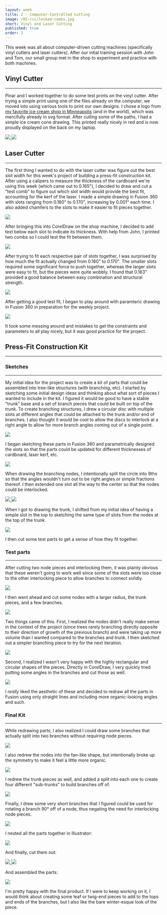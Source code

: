 ```yaml
---
layout: week
title: 2 - Computer-Controlled Cutting
image: /02-ccc/locked-combs.jpg
short: Vinyl and Laser Cutting
published: true
order: 2
---
```


This week was all about computer-driven cutting machines (specifically vinyl cutters and laser cutters). After our intial training session with John and Tom, our small group met in the shop to experiment and practice with both machines.

## Vinyl Cutter
<hr class="title-underline">

Pinar and I worked together to do some test prints on the vinyl cutter. After trying a simple print using one of the files already on the computer, we moved into using various tools to print our own designs. I chose a logo from [my favorite ice cream shop in Minneapolis](https://milkjamcreamery.com/) (and in the world), which was mercifully already in svg format. After culling some of the paths, I had a simple ice cream cone drawing. This printed really nicely in red and is now proudly displayed on the back on my laptop.

<div class="row media-row">
  <a class="col-md-4 col-md-offset-2 col-sm-6 col-xs-12" href="{{ "/02-ccc/milkjam-logo.png" | prepend: site.imgurl }}" data-toggle="lightbox" data-gallery="week-gallery">
    <img src="{{ "/02-ccc/milkjam-logo.png" | prepend: site.imgurl }}">
  </a>
  <a class="col-md-4 col-sm-6 col-xs-12" href="{{ "/02-ccc/milkjam-computer.jpg" | prepend: site.imgurl }}" data-toggle="lightbox" data-gallery="week-gallery">
    <img src="{{ "/02-ccc/milkjam-computer.jpg" | prepend: site.imgurl }}">
  </a>
</div>

## Laser Cutter
<hr class="title-underline">

The first thing I wanted to do with the laser cutter was figure out the best slot width for this week's project of building a press-fit construction kit. After using a calipers to measure the thickness of the cardboard we're using this week (which came out to 0.165"), I decided to draw and cut a "test comb" to figure out which slot width would provide the best fit, accounting for the kerf of the laser. I made a simple drawing in Fusion 360 with slots ranging from 0.160" to 0.170", increasing by 0.001" each time. I also added chamfers to the slots to make it easier to fit pieces together.

<div class="row media-row">
  <a class="col-md-4 col-md-offset-4 col-sm-6 col-sm-offset-3 col-xs-12" href="{{ "/02-ccc/comb-drawing.png" | prepend: site.imgurl }}" data-toggle="lightbox" data-gallery="week-gallery">
    <img src="{{ "/02-ccc/comb-drawing.png" | prepend: site.imgurl }}">
  </a>
</div>

After bringing this into CorelDraw on the shop machine, I decided to add text below each slot to indicate its thickness. With help from John, I printed two combs so I could test the fit between them.

<div class="row media-row">
  <a class="col-md-4 col-md-offset-4 col-sm-6 col-sm-offset-3 col-xs-12" href="{{ "/02-ccc/printed-combs.jpg" | prepend: site.imgurl }}" data-toggle="lightbox" data-gallery="week-gallery">
    <img src="{{ "/02-ccc/printed-combs.jpg" | prepend: site.imgurl }}">
  </a>
</div>

After trying to fit each respective pair of slots together, I was surprised by how much the fit actually changed from 0.160" to 0.170". The smaller slots required some significant force to push together, whereas the larger slots were easy to fit, but the pieces were quite wobbly. I found that 0.163" provided a good balance between easy combination and structural strength.

<div class="row media-row">
  <a class="col-md-4 col-md-offset-4 col-sm-6 col-sm-offset-3 col-xs-12" href="{{ "/02-ccc/locked-combs.jpg" | prepend: site.imgurl }}" data-toggle="lightbox" data-gallery="week-gallery">
    <img src="{{ "/02-ccc/locked-combs.jpg" | prepend: site.imgurl }}">
  </a>
</div>

After getting a good test fit, I began to play around with paramteric drawing in Fusion 360 in preparation for the weekly project.

<div class="row media-row">
  <a class="col-md-4 col-md-offset-4 col-sm-6 col-sm-offset-3 col-xs-12" href="{{ "/02-ccc/parametric.png" | prepend: site.imgurl }}" data-toggle="lightbox" data-gallery="week-gallery">
    <img src="{{ "/02-ccc/parametric.png" | prepend: site.imgurl }}">
  </a>
</div>

It took some messing around and mistakes to get the constraints and parameters to all play nicely, but it was good practice for the project.

## Press-Fit Construction Kit
<hr class="title-underline">

### Sketches
<hr class="title-underline">

My initial idea for the project was to create a kit of parts that could be assembled into tree-like structures (with branching, etc). I started by sketching some initial design ideas and thinking about what sort of pieces I wanted to include in the kit. I figured it would be good to have a stable "trunk" base and a set of branch pieces that could be built on top of the trunk. To create branching structures, I drew a circular disc with multiple slots at different angles that could be attached to the trunk and/or end of branches. I also thought it would be cool to allow the discs to interlock at a right angle to allow for more branch angles coming out of a single point.

<div class="row media-row">
  <a class="col-md-4 col-md-offset-4 col-sm-6 col-sm-offset-3 col-xs-12" href="{{ "/02-ccc/tree-sketch.jpg" | prepend: site.imgurl }}" data-toggle="lightbox" data-gallery="week-gallery">
    <img src="{{ "/02-ccc/tree-sketch.jpg" | prepend: site.imgurl }}">
  </a>
</div>

I began sketching these parts in Fusion 360 and parametrically designed the slots so that the parts could be updated for different thicknesses of cardboard, laser kerf, etc.

<div class="row media-row">
  <a class="col-md-4 col-md-offset-4 col-sm-6 col-sm-offset-3 col-xs-12" href="{{ "/02-ccc/original-branches.png" | prepend: site.imgurl }}" data-toggle="lightbox" data-gallery="week-gallery">
    <img src="{{ "/02-ccc/original-branches.png" | prepend: site.imgurl }}">
  </a>
</div>

When drawing the branching nodes, I intentionally split the circle into 9ths so that the angles wouldn't turn out to be right angles or simple fractions thereof. I then extended one slot all the way to the center so that the nodes could be interlocked.

<div class="row media-row">
  <a class="col-md-4 col-md-offset-2 col-sm-6 col-xs-12" href="{{ "/02-ccc/branch-in-ninths.png" | prepend: site.imgurl }}" data-toggle="lightbox" data-gallery="week-gallery">
    <img src="{{ "/02-ccc/branch-in-ninths.png" | prepend: site.imgurl }}">
  </a>
  <a class="col-md-4 col-sm-6 col-xs-12" href="{{ "/02-ccc/branch-in-ninths-with-slot.png" | prepend: site.imgurl }}" data-toggle="lightbox" data-gallery="week-gallery">
    <img src="{{ "/02-ccc/branch-in-ninths-with-slot.png" | prepend: site.imgurl }}">
  </a>
</div>

When I got to drawing the trunk, I shifted from my initial idea of having a simple slot in the top to sketching the same type of slots from the nodes at the top of the trunk.

<div class="row media-row">
  <a class="col-md-4 col-md-offset-4 col-sm-6 col-sm-offset-3 col-xs-12" href="{{ "/02-ccc/bad-trunk.png" | prepend: site.imgurl }}" data-toggle="lightbox" data-gallery="week-gallery">
    <img src="{{ "/02-ccc/bad-trunk.png" | prepend: site.imgurl }}">
  </a>
</div>

I then cut some test parts to get a sense of how they fit together.

### Test parts
<hr class="title-underline">

After cutting two node pieces and interlocking them, it was plainly obvious that these weren't going to work well since some of the slots were too close to the other interlocking piece to allow branches to connect solidly.

<div class="row media-row">
  <a class="col-md-4 col-md-offset-4 col-sm-6 col-sm-offset-3 col-xs-12" href="{{ "/02-ccc/first-node.jpg" | prepend: site.imgurl }}" data-toggle="lightbox" data-gallery="week-gallery">
    <img src="{{ "/02-ccc/first-node.jpg" | prepend: site.imgurl }}">
  </a>
</div>

I then went ahead and cut some nodes with a larger radius, the trunk pieces, and a few branches.

<div class="row media-row">
  <a class="col-md-4 col-md-offset-4 col-sm-6 col-sm-offset-3 col-xs-12" href="{{ "/02-ccc/first-tree.jpg" | prepend: site.imgurl }}" data-toggle="lightbox" data-gallery="week-gallery">
    <img src="{{ "/02-ccc/first-tree.jpg" | prepend: site.imgurl }}">
  </a>
</div>

Two things came of this. First, I realized the nodes didn't really make sense in the context of the project (since trees rarely branching directly opposite to their direction of growth of the previous branch) and were taking up more volume than I wanted compared to the branches and trunk. I then sketched out a simpler branching piece to try for the next iteration.

<div class="row media-row">
  <a class="col-md-4 col-md-offset-4 col-sm-6 col-sm-offset-3 col-xs-12" href="{{ "/02-ccc/fan-node-sketch.jpg" | prepend: site.imgurl }}" data-toggle="lightbox" data-gallery="week-gallery">
    <img src="{{ "/02-ccc/fan-node-sketch.jpg" | prepend: site.imgurl }}">
  </a>
</div>

Second, I realized I wasn't very happy with the highly rectangular and circular shapes of the pieces. Directly in CorelDraw, I very quickly tried putting some angles in the branches and cut those as well.

<div class="row media-row">
  <a class="col-md-4 col-md-offset-4 col-sm-6 col-sm-offset-3 col-xs-12" href="{{ "/02-ccc/organic-branches.png" | prepend: site.imgurl }}" data-toggle="lightbox" data-gallery="week-gallery">
    <img src="{{ "/02-ccc/organic-branches.png" | prepend: site.imgurl }}">
  </a>
</div>

I _really_ liked the aesthetic of these and decided to redraw all the parts in Fusion using only straight lines and including more organic-looking angles and such.

### Final Kit
<hr class="title-underline">

While redrawing parts, I also realized I could draw some branches that actually split into two branches without requiring node pieces.

<div class="row media-row">
  <a class="col-md-4 col-md-offset-4 col-sm-6 col-sm-offset-3 col-xs-12" href="{{ "/02-ccc/final-branches.png" | prepend: site.imgurl }}" data-toggle="lightbox" data-gallery="week-gallery">
    <img src="{{ "/02-ccc/final-branches.png" | prepend: site.imgurl }}">
  </a>
</div>

I also redrew the nodes into the fan-like shape, but intentionally broke up the symmetry to make it feel a little more organic.

<div class="row media-row">
  <a class="col-md-4 col-md-offset-4 col-sm-6 col-sm-offset-3 col-xs-12" href="{{ "/02-ccc/final-node.png" | prepend: site.imgurl }}" data-toggle="lightbox" data-gallery="week-gallery">
    <img src="{{ "/02-ccc/final-node.png" | prepend: site.imgurl }}">
  </a>
</div>

I redrew the trunk pieces as well, and added a split into each one to create four different "sub-trunks" to build branches off of.

<div class="row media-row">
  <a class="col-md-4 col-md-offset-4 col-sm-6 col-sm-offset-3 col-xs-12" href="{{ "/02-ccc/final-trunk.png" | prepend: site.imgurl }}" data-toggle="lightbox" data-gallery="week-gallery">
    <img src="{{ "/02-ccc/final-trunk.png" | prepend: site.imgurl }}">
  </a>
</div>

Finally, I drew some very short branches that I figured could be used for rotating a branch 90&deg; off of a node, thus negating the need for interlocking node pieces.

<div class="row media-row">
  <a class="col-md-4 col-md-offset-4 col-sm-6 col-sm-offset-3 col-xs-12" href="{{ "/02-ccc/final-inverter.png" | prepend: site.imgurl }}" data-toggle="lightbox" data-gallery="week-gallery">
    <img src="{{ "/02-ccc/final-inverter.png" | prepend: site.imgurl }}">
  </a>
</div>

I nested all the parts together in Illustrator:

<div class="row media-row">
  <a class="col-md-4 col-md-offset-4 col-sm-6 col-sm-offset-3 col-xs-12" href="{{ "/02-ccc/nested-parts.png" | prepend: site.imgurl }}" data-toggle="lightbox" data-gallery="week-gallery">
    <img src="{{ "/02-ccc/nested-parts.png" | prepend: site.imgurl }}">
  </a>
</div>

And finally, cut them out:

<div class="row media-row">
  <a class="col-md-4 col-md-offset-2 col-sm-6 col-xs-12" href="{{ "/02-ccc/laser-cutting.jpg" | prepend: site.imgurl }}" data-toggle="lightbox" data-gallery="week-gallery">
    <img src="{{ "/02-ccc/laser-cutting.jpg" | prepend: site.imgurl }}">
  </a>
  <a class="col-md-4 col-sm-6 col-xs-12" href="{{ "/02-ccc/cut-branches.jpg" | prepend: site.imgurl }}" data-toggle="lightbox" data-gallery="week-gallery">
    <img src="{{ "/02-ccc/cut-branches.jpg" | prepend: site.imgurl }}">
  </a>
</div>

And assembled the parts:

<div class="row media-row">
  <a class="col-md-4 col-md-offset-4 col-sm-6 col-sm-offset-3 col-xs-12" href="{{ "/02-ccc/tree-final.jpg" | prepend: site.imgurl }}" data-toggle="lightbox" data-gallery="week-gallery">
    <img src="{{ "/02-ccc/tree-final.jpg" | prepend: site.imgurl }}">
  </a>
</div>

I'm pretty happy with the final product. If I were to keep working on it, I would think about creating some leaf or twig-end pieces to add to the tops and ends of the branches, but I also like the bare winter-esque look of the piece.